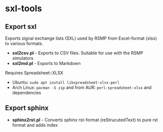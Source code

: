sxl-tools
=========

Export sxl
----------

Exports signal exchange lists (SXL) used by RSMP from Excel-format (xlsx) to
various formats.

* **sxl2csv.pl** - Exports to CSV files. Suitable for use with the RSMP simulators
* **sxl2md.pl** - Exports to Markdown

Requires Spreadsheet::XLSX
* Ubuntu: `sudo apt install libspreadsheet-xlsx-perl`
* Arch Linux: `pacman -S zip` and from AUR: `perl-spreadsheet-xlsx` and
  dependencies

Export sphinx
-------------

* **sphinx2rst.pl** - Converts sphinx rst-format (reStrucutedText) to pure rst
                      format and adds index
